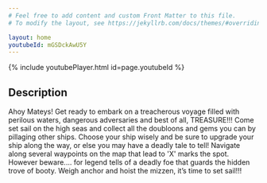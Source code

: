 ```yaml
---
# Feel free to add content and custom Front Matter to this file.
# To modify the layout, see https://jekyllrb.com/docs/themes/#overriding-theme-defaults

layout: home
youtubeId: mGSDckAwU5Y
---
```


{% include youtubePlayer.html id=page.youtubeId %}

## Description

Ahoy Mateys! Get ready to embark on a treacherous voyage filled with perilous waters, dangerous adversaries and best of all, TREASURE!!! Come set sail on the high seas and collect all the doubloons and gems you can by pillaging other ships. Choose your ship wisely and be sure to upgrade your ship along the way, or else you may have a deadly tale to tell! Navigate along several waypoints on the map that lead to 'X' marks the spot. However beware.... for legend tells of a deadly foe that guards the hidden trove of booty. Weigh anchor and hoist the mizzen, it’s time to set sail!!!
